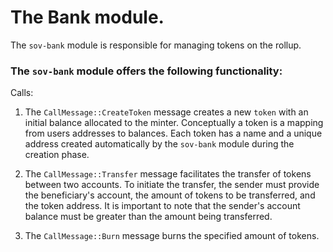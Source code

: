 # The Bank module.

The `sov-bank` module is responsible for managing tokens on the rollup.

### The `sov-bank` module offers the following functionality:

Calls:

1. The `CallMessage::CreateToken` message creates a new `token` with an initial balance allocated to the minter. Conceptually a token is a mapping from users addresses to balances. Each token has a name and a unique address created automatically by the `sov-bank` module during the creation phase.

1. The `CallMessage::Transfer` message facilitates the transfer of tokens between two accounts. To initiate the transfer, the sender must provide the beneficiary's account, the amount of tokens to be transferred, and the token address. It is important to note that the sender's account balance must be greater than the amount being transferred.

1. The `CallMessage::Burn` message burns the specified amount of tokens.
